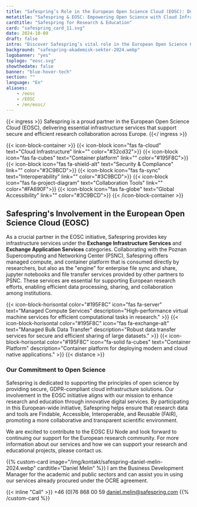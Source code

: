 ```yaml
---
title: "Safespring’s Role in the European Open Science Cloud (EOSC): Delivering Key Infrastructure Services"
metatitle: "Safespring & EOSC: Empowering Open Science with Cloud Infrastructure Solutions"
cardtitle: "Safespring for Research & Education"
card: "safespring_card_11.svg"
date: 2024-10-09
draft: false
intro: "Discover Safespring’s vital role in the European Open Science Cloud (EOSC) initiative, providing managed compute, containers, data transfer, and file synchronization services to support open science and research collaboration across Europe."
background: "safespring-akademisk-sektor-2024.webp"
logobanner: "yes"
toplogo: "eosc.svg"
showthedate: false
banner: "blue-hover-tech"
section: ""
language: "En"
aliases:
    - /eosc
    - /EOSC
    - /en/eosc/
---
```


{{< ingress >}}
Safespring is a proud partner in the European Open Science Cloud (EOSC), delivering essential infrastructure services that support secure and efficient research collaboration across Europe.
{{</ ingress >}}

{{< icon-block-container >}}
    {{< icon-block icon="fas fa-cloud" text="Cloud Infrastructure" link="" color="#32cd32">}}
    {{< icon-block icon="fas fa-cubes" text="Container platform" link="" color="#195F8C">}}
    {{< icon-block icon="fas fa-shield-alt" text="Security & Compliance" link="" color="#3C9BCD">}}
    {{< icon-block icon="fas fa-sync" text="Interoperability" link="" color="#3C9BCD">}}
    {{< icon-block icon="fas fa-project-diagram" text="Collaboration Tools" link="" color="#FA690F">}}
    {{< icon-block icon="fas fa-globe" text="Global Accessibility" link="" color="#3C9BCD">}}
{{< /icon-block-container >}}

## Safespring's Involvement in the European Open Science Cloud (EOSC)

As a crucial partner in the EOSC initiative, Safespring provides key infrastructure services under the **Exchange Infrastructure Services** and **Exchange Application Services** categories. Collaborating with the Poznan Supercomputing and Networking Center (PSNC), Safespring offers managed compute, and container platform that is consumed directly by researchers, but also as the "engine" for enterpise file sync and share, jupyter notebooks and file transfer services provided by other partners to PSNC. These services are essential for supporting European research efforts, enabling efficient data processing, sharing, and collaboration among institutions.

{{< icon-block-horisontal color="#195F8C" icon="fas fa-server" text="Managed Compute Services" description="High-performance virtual machine services for efficient computational tasks in research." >}}
{{< icon-block-horisontal color="#195F8C" icon="fas fa-exchange-alt" text="Managed Bulk Data Transfer" description="Robust data transfer services for secure and efficient sharing of large datasets." >}}
{{< icon-block-horisontal color="#195F8C" icon="fa-solid fa-cubes" text="Container Platform" description="Container platform for deploying modern and cloud native applications." >}}
{{< distance >}}

### Our Commitment to Open Science

Safespring is dedicated to supporting the principles of open science by providing secure, GDPR-compliant cloud infrastructure solutions. Our involvement in the EOSC initiative aligns with our mission to enhance research and education through innovative digital services. By participating in this European-wide initiative, Safespring helps ensure that research data and tools are Findable, Accessible, Interoperable, and Reusable (FAIR), promoting a more collaborative and transparent scientific environment.

We are excited to contribute to the EOSC EU Node and look forward to continuing our support for the European research community. For more information about our services and how we can support your research and educational projects, please contact us.

{{% custom-card image="/img/kontakt/safespring-daniel-melin-2024.webp" cardtitle="Daniel Melin" %}}
I am the Business Development Manager for the academic and public sectors and can assist you in using our services already procured under the OCRE agreement.

{{< inline "Call" >}} +46 (0)76 868 00 59 
[daniel.melin@safespring.com](mailto:daniel.melin@safespring.com)
{{% /custom-card %}}